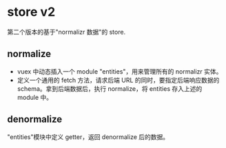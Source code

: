 # store v2

第二个版本的基于"normalizr 数据"的 store.

## normalize

- vuex 中动态插入一个 module "entities"，用来管理所有的 normalizr 实体。
- 定义一个通用的 fetch 方法，请求后端 URL 的同时，要指定后端响应数据的 schema。拿到后端数据后，执行 normalize，将 entities 存入上述的 module 中。

## denormalize

"entities"模块中定义 getter，返回 denormalize 后的数据。
